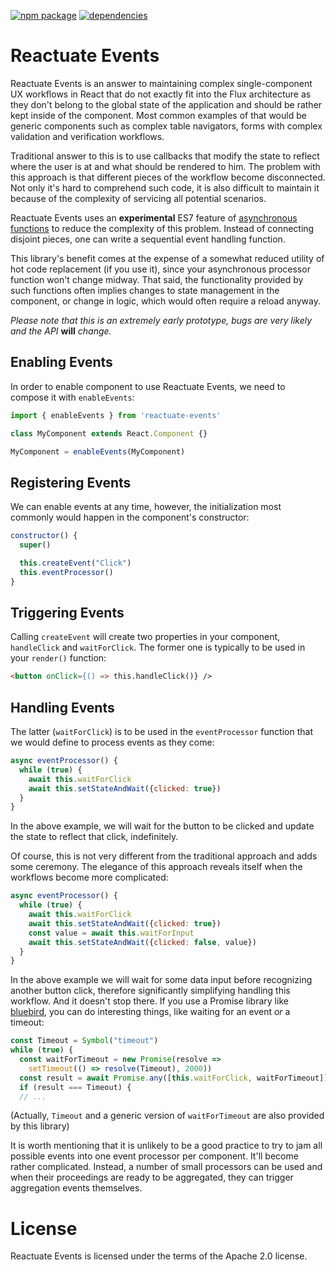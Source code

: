 [![npm package][npm-badge]][npm]
[![dependencies][david-dm]][david]

# Reactuate Events

Reactuate Events is an answer to maintaining complex single-component UX
workflows in React that do not exactly fit into the Flux architecture as they
don't belong to the global state of the application and should be rather kept
inside of the component. Most common examples of that would be generic components such as complex table navigators, forms with complex validation
and verification workflows.

Traditional answer to this is to use callbacks that modify the state to reflect
where the user is at and what should be rendered to him. The problem with this
approach is that different pieces of the workflow become disconnected. Not only
it's hard to comprehend such code, it is also difficult to maintain it because
of the complexity of servicing all potential scenarios.

Reactuate Events uses an **experimental** ES7 feature of [asynchronous functions](https://tc39.github.io/ecmascript-asyncawait/) to reduce the complexity of this problem. Instead of connecting disjoint pieces,
one can write a sequential event handling function.

This library's benefit comes at the expense of a somewhat reduced utility of
hot code replacement (if you use it), since your asynchronous processor
function won't change midway. That said, the functionality provided by such functions often implies changes to state management in the component, or change in logic, which would often require a reload anyway.

*Please note that this is an extremely early prototype, bugs are very likely and the API* **will** *change.*

## Enabling Events

In order to enable component to use Reactuate Events, we need to compose it with `enableEvents`:

```js
import { enableEvents } from 'reactuate-events'

class MyComponent extends React.Component {}

MyComponent = enableEvents(MyComponent)
```

## Registering Events

We can enable events at any time, however, the initialization most commonly
would happen in the component's constructor:

```js
constructor() {
  super()

  this.createEvent("Click")
  this.eventProcessor()
}
```

## Triggering Events

Calling `createEvent` will create two properties in your component, `handleClick` and `waitForClick`. The former one is typically to be used in your `render()` function:

```html
<button onClick={() => this.handleClick()} />
```

## Handling Events

The latter (`waitForClick`) is to be used in the `eventProcessor` function that
we would define to process events as they come:

```js
async eventProcessor() {
  while (true) {
    await this.waitForClick
    await this.setStateAndWait({clicked: true})
  }
}
```

In the above example, we will wait for the button to be clicked and update
the state to reflect that click, indefinitely.

Of course, this is not very different from the traditional approach and adds
some ceremony. The elegance of this approach reveals itself when the workflows
become more complicated:

```js
async eventProcessor() {
  while (true) {
    await this.waitForClick
    await this.setStateAndWait({clicked: true})
    const value = await this.waitForInput
    await this.setStateAndWait({clicked: false, value})
  }
}
```

In the above example we will wait for some data input before recognizing another
button click, therefore significantly simplifying handling this workflow. And it
doesn't stop there.
If you use a Promise library like [bluebird](http://bluebirdjs.com), you can do interesting things, like waiting for an event *or* a timeout:

```js
const Timeout = Symbol("timeout")
while (true) {
  const waitForTimeout = new Promise(resolve =>
    setTimeout(() => resolve(Timeout), 2000))
  const result = await Promise.any([this.waitForClick, waitForTimeout])
  if (result === Timeout) {
  // ...
```

(Actually, `Timeout` and a generic version of `waitForTimeout` are also provided
by this library)

It is worth mentioning that it is unlikely to be a good practice to try to jam
all possible events into one event processor per component. It'll become rather
complicated. Instead, a number of small processors can be used and when their
proceedings are ready to be aggregated, they can trigger aggregation events
themselves.

# License

Reactuate Events is licensed under the terms of the Apache 2.0 license.

[npm]: https://www.npmjs.org/package/reactuate-events
[npm-badge]: https://badge.fury.io/js/reactuate-events.svg
[david-dm]: https://david-dm.org/reactuate/reactuate-events.svg
[david]: https://david-dm.org/reactuate/reactuate-events
